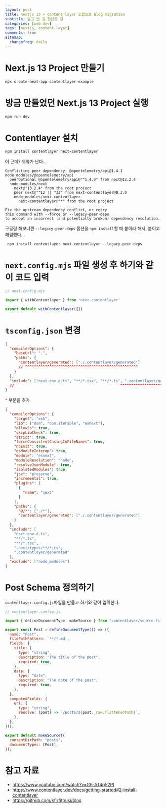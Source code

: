```yaml
---
layout: post
title: nextjs 13 + content layer 조합으로 blog migration
subtitle: 멀고 먼 길 험난한 길
categories: [web-dev]
tags: [nextjs, content-layer]
comments: true
sitemap:
  changefreq: daily
---
```


# Next.js 13 Project 만들기
```powershell
npx create-next-app contentlayer-example
```

# 방금 만들었던 Next.js 13 Project 실행

```powershell
npm run dev
```

# Contentlayer 설치
```powershell
npm install contentlayer next-contentlayer
```

어 근데? 오류가 난다...
```
Conflicting peer dependency: @opentelemetry/api@1.4.1
node_modules/@opentelemetry/api
  peerOptional @opentelemetry/api@"^1.4.0" from next@13.2.4
  node_modules/next
    next@"13.2.4" from the root project
    peer next@"^12 || ^13" from next-contentlayer@0.3.0
    node_modules/next-contentlayer
      next-contentlayer@"*" from the root project

Fix the upstream dependency conflict, or retry
this command with --force or --legacy-peer-deps
to accept an incorrect (and potentially broken) dependency resolution.
```

구글링 해보니깐 `--legacy-peer-deps` 옵션을 `npm install`할 때 붙이라 해서, 붙이고 해결했다...
```powerhsell
 npm install contentlayer next-contentlayer --legacy-peer-deps
```

# `next.config.mjs` 파일 생성 후 하기와 같이 코드 입력
```mjs
// next.config.mjs

import { withContentlayer } from 'next-contentlayer'

export default withContentlayer({})
```

# `tsconfig.json` 변경
```json
{
  "compilerOptions": {
    "baseUrl": ".",
    "paths": {
      "contentlayer/generated": ["./.contentlayer/generated"]
      // ^^^^^^^^^^^^^^^^^^^^^^^^^^^^^^^^^^^^^^^^^^^^^^^^^^^
    }
  },
  "include": ["next-env.d.ts", "**/*.tsx", "**/*.ts", ".contentlayer/generated"]
  //                                                ^^^^^^^^^^^^^^^^^^^^^^^^^^^
}
```
`^` 부분을 추가
```json
{
  "compilerOptions": {
    "target": "es5",
    "lib": ["dom", "dom.iterable", "esnext"],
    "allowJs": true,
    "skipLibCheck": true,
    "strict": true,
    "forceConsistentCasingInFileNames": true,
    "noEmit": true,
    "esModuleInterop": true,
    "module": "esnext",
    "moduleResolution": "node",
    "resolveJsonModule": true,
    "isolatedModules": true,
    "jsx": "preserve",
    "incremental": true,
    "plugins": [
      {
        "name": "next"
      }
    ],
    "paths": {
      "@/*": ["./*"],
      "contentlayer/generated": ["./.contentlayer/generated"]
    }
  },
  "include": [
    "next-env.d.ts",
    "**/*.ts",
    "**/*.tsx",
    ".next/types/**/*.ts",
    ".contentlayer/generated"
  ],
  "exclude": ["node_modules"]
}

```

# Post Schema 정의하기

`contentlayer.config.js`파일을 만들고 하기와 같이 입력한다.
```js
// contentlayer.config.js

import { defineDocumentType, makeSource } from "contentlayer/source-files";

export const Post = defineDocumentType(() => ({
  name: "Post",
  filePathPattern: `**/*.md`,
  fields: {
    title: {
      type: "string",
      description: "The title of the post",
      required: true,
    },
    date: {
      type: "date",
      description: "The date of the post",
      required: true,
    },
  },
  computedFields: {
    url: {
      type: "string",
      resolve: (post) => `/posts/${post._raw.flattenedPath}`,
    },
  },
}));

export default makeSource({
  contentDirPath: "posts",
  documentTypes: [Post],
});

```
# 참고 자료

- <https://www.youtube.com/watch?v=Gh-AT4p52PI>
- <https://www.contentlayer.dev/docs/getting-started#2-install-contentlayer>
- <https://github.com/kfirfitousi/blog>
